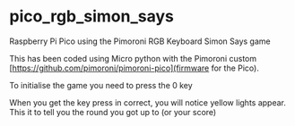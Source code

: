 # pico_rgb_simon_says

Raspberry Pi Pico using the Pimoroni RGB Keyboard Simon Says game

This has been coded using Micro python with the Pimoroni custom [https://github.com/pimoroni/pimoroni-pico](firmware for the Pico).

To initialise the game you need to press the 0 key

When you get the key press in correct, you will notice yellow lights appear. This it to tell you the round you got up to (or your score)
